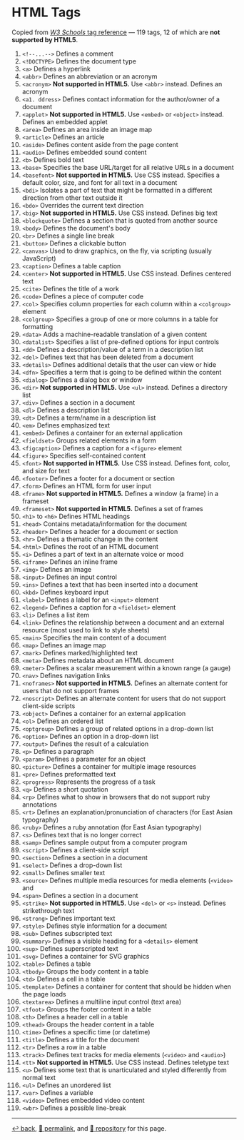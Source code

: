 # HTML Tags

Copied from [*W3 Schools* tag reference](https://www.w3schools.com/tags/) &mdash; 119 tags, 12 of which are **not supported by HTML5**.

1. `<!--...-->`	Defines a comment
1. `<!DOCTYPE>` 	Defines the document type
1. `<a>`	Defines a hyperlink
1. `<abbr>`	Defines an abbreviation or an acronym
1. `<acronym>`	**Not supported in HTML5.** Use `<abbr>` instead. Defines an acronym
1. `<a1. ddress>`	Defines contact information for the author/owner of a document
1. `<applet>`	**Not supported in HTML5.** Use `<embed>` or `<object>` instead. Defines an embedded applet
1. `<area>`	Defines an area inside an image map
1. `<article>`	Defines an article
1. `<aside>`	Defines content aside from the page content
1. `<audio>`	Defines embedded sound content
1. `<b>`	Defines bold text
1. `<base>`	Specifies the base URL/target for all relative URLs in a document
1. `<basefont>`	**Not supported in HTML5.** Use CSS instead. Specifies a default color, size, and font for all text in a document
1. `<bdi>`	Isolates a part of text that might be formatted in a different direction from other text outside it
1. `<bdo>`	Overrides the current text direction
1. `<big>`	**Not supported in HTML5.** Use CSS instead. Defines big text
1. `<blockquote>`	Defines a section that is quoted from another source
1. `<body>`	Defines the document's body
1. `<br>`	Defines a single line break
1. `<button>`	Defines a clickable button
1. `<canvas>`	Used to draw graphics, on the fly, via scripting (usually JavaScript)
1. `<caption>`	Defines a table caption
1. `<center>`	**Not supported in HTML5.** Use CSS instead. Defines centered text
1. `<cite>`	Defines the title of a work
1. `<code>`	Defines a piece of computer code
1. `<col>`	Specifies column properties for each column within a `<colgroup>` element 
1. `<colgroup>`	Specifies a group of one or more columns in a table for formatting
1. `<data>`	Adds a machine-readable translation of a given content
1. `<datalist>`	Specifies a list of pre-defined options for input controls
1. `<dd>`	Defines a description/value of a term in a description list
1. `<del>`	Defines text that has been deleted from a document
1. `<details>`	Defines additional details that the user can view or hide
1. `<dfn>`	Specifies a term that is going to be defined within the content
1. `<dialog>`	Defines a dialog box or window
1. `<dir>`	**Not supported in HTML5.** Use `<ul>` instead. Defines a directory list
1. `<div>`	Defines a section in a document
1. `<dl>`	Defines a description list
1. `<dt>`	Defines a term/name in a description list
1. `<em>`	Defines emphasized text 
1. `<embed>`	Defines a container for an external application
1. `<fieldset>`	Groups related elements in a form
1. `<figcaption>`	Defines a caption for a `<figure>` element
1. `<figure>`	Specifies self-contained content
1. `<font>`	**Not supported in HTML5.** Use CSS instead. Defines font, color, and size for text
1. `<footer>`	Defines a footer for a document or section
1. `<form>`	Defines an HTML form for user input
1. `<frame>`	**Not supported in HTML5.** Defines a window (a frame) in a frameset
1. `<frameset>`	**Not supported in HTML5.** Defines a set of frames
1. `<h1>` to `<h6>`	Defines HTML headings
1. `<head>`	Contains metadata/information for the document
1. `<header>`	Defines a header for a document or section
1. `<hr>`	Defines a thematic change in the content
1. `<html>`	Defines the root of an HTML document
1. `<i>`	Defines a part of text in an alternate voice or mood
1. `<iframe>`	Defines an inline frame
1. `<img>`	Defines an image
1. `<input>`	Defines an input control
1. `<ins>`	Defines a text that has been inserted into a document
1. `<kbd>`	Defines keyboard input
1. `<label>`	Defines a label for an `<input>` element
1. `<legend>`	Defines a caption for a `<fieldset>` element
1. `<li>`	Defines a list item
1. `<link>`	Defines the relationship between a document and an external resource (most used to link to style sheets)
1. `<main>`	Specifies the main content of a document
1. `<map>`	Defines an image map
1. `<mark>`	Defines marked/highlighted text
1. `<meta>`	Defines metadata about an HTML document
1. `<meter>`	Defines a scalar measurement within a known range (a gauge)
1. `<nav>`	Defines navigation links
1. `<noframes>`	**Not supported in HTML5.** Defines an alternate content for users that do not support frames
1. `<noscript>`	Defines an alternate content for users that do not support client-side scripts
1. `<object>`	Defines a container for an external application
1. `<ol>`	Defines an ordered list
1. `<optgroup>`	Defines a group of related options in a drop-down list
1. `<option>`	Defines an option in a drop-down list
1. `<output>`	Defines the result of a calculation
1. `<p>`	Defines a paragraph
1. `<param>`	Defines a parameter for an object
1. `<picture>`	Defines a container for multiple image resources
1. `<pre>`	Defines preformatted text
1. `<progress>`	Represents the progress of a task
1. `<q>`	Defines a short quotation
1. `<rp>`	Defines what to show in browsers that do not support ruby annotations
1. `<rt>`	Defines an explanation/pronunciation of characters (for East Asian typography)
1. `<ruby>`	Defines a ruby annotation (for East Asian typography)
1. `<s>`	Defines text that is no longer correct
1. `<samp>`	Defines sample output from a computer program
1. `<script>`	Defines a client-side script
1. `<section>`	Defines a section in a document
1. `<select>`	Defines a drop-down list
1. `<small>`	Defines smaller text
1. `<source>`	Defines multiple media resources for media elements (`<video>` and <audio>)
1. `<span>`	Defines a section in a document
1. `<strike>`	**Not supported in HTML5.** Use `<del>` or `<s>` instead. Defines strikethrough text
1. `<strong>`	Defines important text
1. `<style>`	Defines style information for a document
1. `<sub>`	Defines subscripted text
1. `<summary>`	Defines a visible heading for a `<details>` element
1. `<sup>`	Defines superscripted text
1. `<svg>`	Defines a container for SVG graphics
1. `<table>`	Defines a table
1. `<tbody>`	Groups the body content in a table
1. `<td>`	Defines a cell in a table
1. `<template>`	Defines a container for content that should be hidden when the page loads
1. `<textarea>`	Defines a multiline input control (text area)
1. `<tfoot>`	Groups the footer content in a table
1. `<th>`	Defines a header cell in a table
1. `<thead>`	Groups the header content in a table
1. `<time>`	Defines a specific time (or datetime)
1. `<title>`	Defines a title for the document
1. `<tr>`	Defines a row in a table
1. `<track>`	Defines text tracks for media elements (`<video>` and `<audio>`)
1. `<tt>`	**Not supported in HTML5.** Use CSS instead. Defines teletype text
1. `<u>`	Defines some text that is unarticulated and styled differently from normal text
1. `<ul>`	Defines an unordered list
1. `<var>`	Defines a variable
1. `<video>`	Defines embedded video content
1. `<wbr>`	Defines a possible line-break

<hr>

[&#8617; back](https://psb-david-petty.github.io/www-tutorial/doc/), [&#128279; permalink](https://psb-david-petty.github.io/www-tutorial/doc/tags.html), and [&#128297; repository](https://github.com/psb-david-petty/www-tutorial/blob/main/doc/tags.md) for this page.